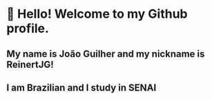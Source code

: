 # 👋 Hello! Welcome to my Github profile.
## My name is João Guilher and my nickname is ReinertJG!
## I am Brazilian and I study in SENAI

